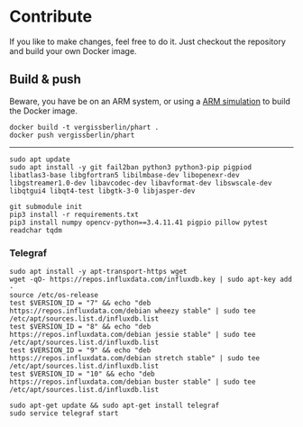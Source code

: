 
# Contribute

If you like to make changes, feel free to do it. Just checkout the repository and build your own Docker image.

## Build & push

Beware, you have be on an ARM system, or using a [ARM simulation](https://www.stereolabs.com/docs/docker/building-arm-container-on-x86/) to build the Docker image.

```shell
docker build -t vergissberlin/phart .
docker push vergissberlin/phart
```

---

```shell
sudo apt update
sudo apt install -y git fail2ban python3 python3-pip pigpiod libatlas3-base libgfortran5 libilmbase-dev libopenexr-dev libgstreamer1.0-dev libavcodec-dev libavformat-dev libswscale-dev libqtgui4 libqt4-test libgtk-3-0 libjasper-dev

git submodule init
pip3 install -r requirements.txt
pip3 install numpy opencv-python==3.4.11.41 pigpio pillow pytest readchar tqdm
````

### Telegraf

```shell
sudo apt install -y apt-transport-https wget
wget -qO- https://repos.influxdata.com/influxdb.key | sudo apt-key add -
source /etc/os-release
test $VERSION_ID = "7" && echo "deb https://repos.influxdata.com/debian wheezy stable" | sudo tee /etc/apt/sources.list.d/influxdb.list
test $VERSION_ID = "8" && echo "deb https://repos.influxdata.com/debian jessie stable" | sudo tee /etc/apt/sources.list.d/influxdb.list
test $VERSION_ID = "9" && echo "deb https://repos.influxdata.com/debian stretch stable" | sudo tee /etc/apt/sources.list.d/influxdb.list
test $VERSION_ID = "10" && echo "deb https://repos.influxdata.com/debian buster stable" | sudo tee /etc/apt/sources.list.d/influxdb.list

sudo apt-get update && sudo apt-get install telegraf
sudo service telegraf start
```
